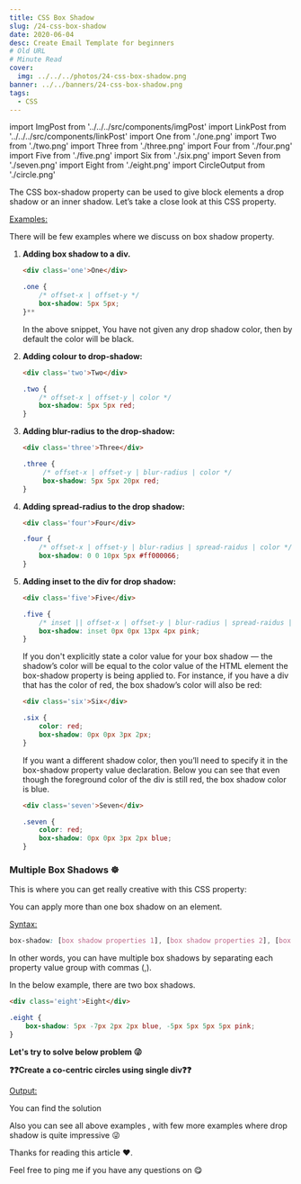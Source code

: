 ```yaml
---
title: CSS Box Shadow
slug: /24-css-box-shadow
date: 2020-06-04
desc: Create Email Template for beginners
# Old URL
# Minute Read
cover:
  img: ../../../photos/24-css-box-shadow.png
banner: ../../banners/24-css-box-shadow.png
tags:
  - CSS
---
```


import ImgPost from '../../../src/components/imgPost'
import LinkPost from '../../../src/components/linkPost'
import One from './one.png'
import Two from './two.png'
import Three from './three.png'
import Four from './four.png'
import Five from './five.png'
import Six from './six.png'
import Seven from './seven.png'
import Eight from './eight.png'
import CircleOutput from './circle.png'

The CSS box-shadow property can be used to give block elements a drop shadow or an inner shadow. Let’s take a close look at this CSS property.

<u> Examples: </u>

There will be few examples where we discuss on box shadow property.

1. **Adding box shadow to a div.**

   ```html
   <div class='one'>One</div>
   ```

   ```css
   .one {
       /* offset-x | offset-y */
       box-shadow: 5px 5px;
   }**
   ```

    <ImgPost src={One} alt='box-shadow' width={30} />

    In the above snippet, You have not given any drop shadow color, then by default the color will be black.

2. **Adding colour to drop-shadow:**

   ```html
   <div class='two'>Two</div>
    ```

   ```css
   .two {
       /* offset-x | offset-y | color */
       box-shadow: 5px 5px red;
   }
   ```

    <ImgPost src={Two} alt='box-shadow' width={30} />

3. **Adding blur-radius to the drop-shadow:**

   ```html
   <div class='three'>Three</div>
    ```

   ```css
   .three {
        /* offset-x | offset-y | blur-radius | color */
        box-shadow: 5px 5px 20px red;
   }
   ```

   <ImgPost src={Three} alt='box-shadow' width={30} />

4. **Adding spread-radius to the drop shadow:**

   ```html
   <div class='four'>Four</div>
   ```

   ```css
   .four {
       /* offset-x | offset-y | blur-radius | spread-raidus | color */
       box-shadow: 0 0 10px 5px #ff000066;
   }
   ```

   <ImgPost src={Four} alt='box-shadow' width={30} />

5. **Adding inset to the div for drop shadow:**

   ```html
   <div class='five'>Five</div>
   ```

   ```css
   .five {
       /* inset || offset-x | offset-y | blur-radius | spread-raidus | color */
       box-shadow: inset 0px 0px 13px 4px pink;
   }
   ```

   <ImgPost src={Five} alt='box-shadow' width={30} />

   If you don't explicitly state a color value for your box shadow — the shadow’s color will be equal to the color value of the HTML element the box-shadow property is being applied to. For instance, if you have a div that has the color of red, the box shadow’s color will also be red:

   ```html
   <div class='six'>Six</div>
   ```

   ```css
   .six {
       color: red;
       box-shadow: 0px 0px 3px 2px;
   }
   ```
   <ImgPost src={Six} alt='box-shadow' width={30} />

   If you want a different shadow color, then you’ll need to specify it in the box-shadow property value declaration. Below you can see that even though the foreground color of the div is still red, the box shadow color is blue.

   ```html
   <div class='seven'>Seven</div>
   ```

   ```css
   .seven {
       color: red;
       box-shadow: 0px 0px 3px 2px blue;
   }
   ```

    <ImgPost src={Seven} alt='box-shadow' width={30} />

### Multiple Box Shadows ☸️

This is where you can get really creative with this CSS property: 

You can apply more than one box shadow on an element.

<u>Syntax:</u>

```css
box-shadow: [box shadow properties 1], [box shadow properties 2], [box shadow properties n];
```

In other words, you can have multiple box shadows by separating each property value group with commas (,).

In the below example, there are two box shadows.

```html
<div class='eight'>Eight</div>
```

```css
.eight {
    box-shadow: 5px -7px 2px 2px blue, -5px 5px 5px 5px pink;
}
```
<ImgPost src={Eight} alt='box-shadow' width={30} />


**Let's try to solve below problem 😜**

**❓❓Create a co-centric circles using single div❓❓**

<u>Output:</u>

<ImgPost src={CircleOutput} alt='circle-box-shadow' width={40} />

You can find the solution <LinkPost href='https://codepen.io/suprabhasupi/pen/WNreGya' name='here' />

Also you can see all above examples <LinkPost href='https://codepen.io/suprabhasupi/pen/KKVPMgW' name='here' />, with few more examples where drop shadow is quite impressive 😜

Thanks for reading this article ♥️. 

Feel free to ping me if you have any questions on <LinkPost href='https://twitter.com/suprabhasupi' name='@suprabhasupi' /> 😋